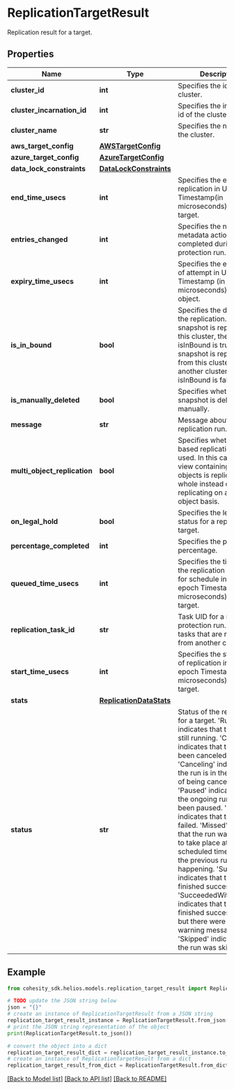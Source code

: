 # ReplicationTargetResult

Replication result for a target.

## Properties

Name | Type | Description | Notes
------------ | ------------- | ------------- | -------------
**cluster_id** | **int** | Specifies the id of the cluster. | [optional] 
**cluster_incarnation_id** | **int** | Specifies the incarnation id of the cluster. | [optional] 
**cluster_name** | **str** | Specifies the name of the cluster. | [optional] [readonly] 
**aws_target_config** | [**AWSTargetConfig**](AWSTargetConfig.md) |  | [optional] 
**azure_target_config** | [**AzureTargetConfig**](AzureTargetConfig.md) |  | [optional] 
**data_lock_constraints** | [**DataLockConstraints**](DataLockConstraints.md) |  | [optional] 
**end_time_usecs** | **int** | Specifies the end time of replication in Unix epoch Timestamp(in microseconds) for a target. | [optional] 
**entries_changed** | **int** | Specifies the number of metadata actions completed during the protection run. | [optional] 
**expiry_time_usecs** | **int** | Specifies the expiry time of attempt in Unix epoch Timestamp (in microseconds) for an object. | [optional] 
**is_in_bound** | **bool** | Specifies the direction of the replication. If the snapshot is replicated to this cluster, then isInBound is true. If the snapshot is replicated from this cluster to another cluster, then isInBound is false. | [optional] 
**is_manually_deleted** | **bool** | Specifies whether the snapshot is deleted manually. | [optional] 
**message** | **str** | Message about the replication run. | [optional] 
**multi_object_replication** | **bool** | Specifies whether view based replication was used. In this case, the view containing all objects is replicated as a whole instead of replicating on a per object basis. | [optional] 
**on_legal_hold** | **bool** | Specifies the legal hold status for a replication target. | [optional] 
**percentage_completed** | **int** | Specifies the progress in percentage. | [optional] 
**queued_time_usecs** | **int** | Specifies the time when the replication is queued for schedule in Unix epoch Timestamp(in microseconds) for a target. | [optional] 
**replication_task_id** | **str** | Task UID for a replication protection run. This is for tasks that are replicated from another cluster. | [optional] 
**start_time_usecs** | **int** | Specifies the start time of replication in Unix epoch Timestamp(in microseconds) for a target. | [optional] 
**stats** | [**ReplicationDataStats**](ReplicationDataStats.md) |  | [optional] 
**status** | **str** | Status of the replication for a target. &#39;Running&#39; indicates that the run is still running. &#39;Canceled&#39; indicates that the run has been canceled. &#39;Canceling&#39; indicates that the run is in the process of being canceled. &#39;Paused&#39; indicates that the ongoing run has been paused. &#39;Failed&#39; indicates that the run has failed. &#39;Missed&#39; indicates that the run was unable to take place at the scheduled time because the previous run was still happening. &#39;Succeeded&#39; indicates that the run has finished successfully. &#39;SucceededWithWarning&#39; indicates that the run finished successfully, but there were some warning messages. &#39;Skipped&#39; indicates that the run was skipped. | [optional] 

## Example

```python
from cohesity_sdk.helios.models.replication_target_result import ReplicationTargetResult

# TODO update the JSON string below
json = "{}"
# create an instance of ReplicationTargetResult from a JSON string
replication_target_result_instance = ReplicationTargetResult.from_json(json)
# print the JSON string representation of the object
print(ReplicationTargetResult.to_json())

# convert the object into a dict
replication_target_result_dict = replication_target_result_instance.to_dict()
# create an instance of ReplicationTargetResult from a dict
replication_target_result_from_dict = ReplicationTargetResult.from_dict(replication_target_result_dict)
```
[[Back to Model list]](../README.md#documentation-for-models) [[Back to API list]](../README.md#documentation-for-api-endpoints) [[Back to README]](../README.md)


